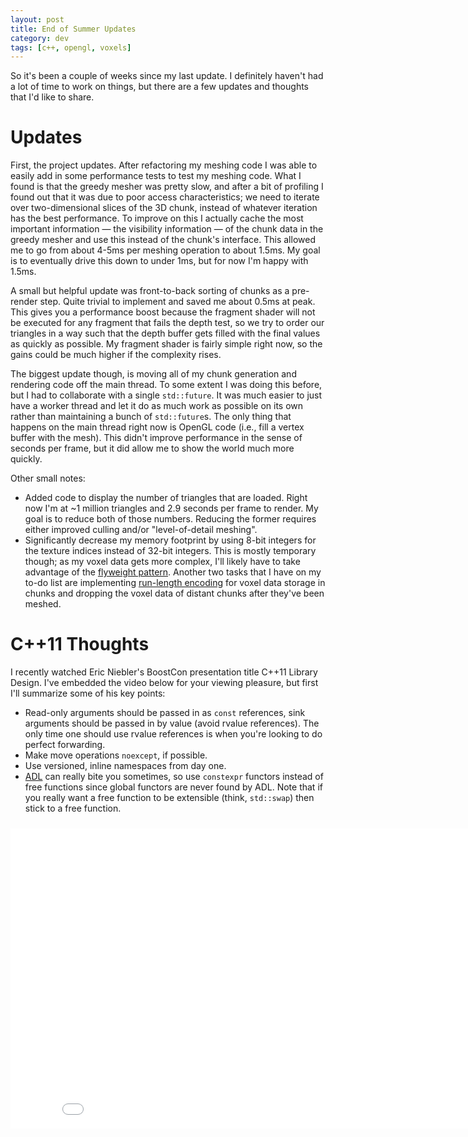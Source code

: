 ```yaml
---
layout: post
title: End of Summer Updates
category: dev
tags: [c++, opengl, voxels]
---
```


So it's been a couple of weeks since my last update. I definitely haven't had a
lot of time to work on things, but there are a few updates and thoughts that
I'd like to share.


# Updates

First, the project updates. After refactoring my meshing code I was able to
easily add in some performance tests to test my meshing code. What I found is
that the greedy mesher was pretty slow, and after a bit of profiling I found
out that it was due to poor access characteristics; we need to iterate over
two-dimensional slices of the 3D chunk, instead of whatever iteration has the
best performance. To improve on this I actually cache the most important
information &mdash; the visibility information &mdash; of the chunk data in the
greedy mesher and use this instead of the chunk's interface. This allowed me to
go from about 4-5ms per meshing operation to about 1.5ms. My goal is to
eventually drive this down to under 1ms, but for now I'm happy with 1.5ms.

A small but helpful update was front-to-back sorting of chunks as a pre-render
step. Quite trivial to implement and saved me about 0.5ms at peak. This gives
you a performance boost because the fragment shader will not be executed for
any fragment that fails the depth test, so we try to order our triangles in a
way such that the depth buffer gets filled with the final values as quickly as
possible. My fragment shader is fairly simple right now, so the gains could be
much higher if the complexity rises.

The biggest update though, is moving all of my chunk generation and rendering
code off the main thread. To some extent I was doing this before, but I had to
collaborate with a single `std::future`. It was much easier to just have a
worker thread and let it do as much work as possible on its own rather than
maintaining a bunch of `std::future`s. The only thing that happens on the main
thread right now is OpenGL code (i.e., fill a vertex buffer with the mesh).
This didn't improve performance in the sense of seconds per frame, but it did
allow me to show the world much more quickly.

Other small notes:

- Added code to display the number of triangles that are loaded. Right now I'm
  at ~1 million triangles and 2.9 seconds per frame to render. My goal is to
  reduce both of those numbers. Reducing the former requires either improved
  culling and/or "level-of-detail meshing".
- Significantly decrease my memory footprint by using 8-bit integers for the
  texture indices instead of 32-bit integers. This is mostly temporary though;
  as my voxel data gets more complex, I'll likely have to take advantage of the
  [flyweight pattern](//en.wikipedia.org/wiki/Flyweight_pattern). Another two
  tasks that I have on my to-do list are implementing
  [run-length encoding](//en.wikipedia.org/wiki/Run-length_encoding) for voxel
  data storage in chunks and dropping the voxel data of distant chunks after
  they've been meshed.

# C++11 Thoughts

I recently watched Eric Niebler's BoostCon presentation title C++11 Library
Design. I've embedded the video below for your viewing pleasure, but first I'll
summarize some of his key points:

- Read-only arguments should be passed in as `const` references, sink arguments
  should be passed in by value (avoid rvalue references). The only time one
  should use rvalue references is when you're looking to do perfect forwarding.
- Make move operations `noexcept`, if possible.
- Use versioned, inline namespaces from day one.
- [ADL](//en.wikipedia.org/wiki/Argument-dependent_name_lookup) can really bite
  you sometimes, so use `constexpr` functors instead of free functions since
  global functors are never found by ADL. Note that if you really want a free
  function to be extensible (think, `std::swap`) then stick to a free function.

<p style="text-align: center; padding-top: 10px;">
	<iframe width="853" height="480" src="//www.youtube.com/embed/zgOF4NrQllo"
	        frameborder="0" allowfullscreen>
	</iframe>
</p>
